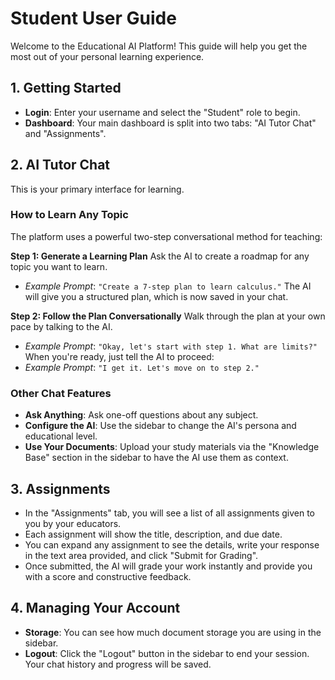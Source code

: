 # Student User Guide

Welcome to the Educational AI Platform! This guide will help you get the most out of your personal learning experience.

## 1. Getting Started
- **Login**: Enter your username and select the "Student" role to begin.
- **Dashboard**: Your main dashboard is split into two tabs: "AI Tutor Chat" and "Assignments".

## 2. AI Tutor Chat
This is your primary interface for learning.

### How to Learn Any Topic
The platform uses a powerful two-step conversational method for teaching:

**Step 1: Generate a Learning Plan**
Ask the AI to create a roadmap for any topic you want to learn.
- *Example Prompt*: `"Create a 7-step plan to learn calculus."`
The AI will give you a structured plan, which is now saved in your chat.

**Step 2: Follow the Plan Conversationally**
Walk through the plan at your own pace by talking to the AI.
- *Example Prompt*: `"Okay, let's start with step 1. What are limits?"`
When you're ready, just tell the AI to proceed:
- *Example Prompt*: `"I get it. Let's move on to step 2."`

### Other Chat Features
- **Ask Anything**: Ask one-off questions about any subject.
- **Configure the AI**: Use the sidebar to change the AI's persona and educational level.
- **Use Your Documents**: Upload your study materials via the "Knowledge Base" section in the sidebar to have the AI use them as context.

## 3. Assignments
- In the "Assignments" tab, you will see a list of all assignments given to you by your educators.
- Each assignment will show the title, description, and due date.
- You can expand any assignment to see the details, write your response in the text area provided, and click "Submit for Grading".
- Once submitted, the AI will grade your work instantly and provide you with a score and constructive feedback.

## 4. Managing Your Account
- **Storage**: You can see how much document storage you are using in the sidebar.
- **Logout**: Click the "Logout" button in the sidebar to end your session. Your chat history and progress will be saved.
